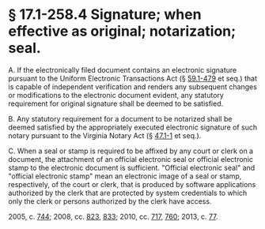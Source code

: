 # § 17.1-258.4 Signature; when effective as original; notarization; seal.

<p>A. If the electronically filed document contains an electronic signature pursuant to the Uniform Electronic Transactions Act (§ <a href='http://law.lis.virginia.gov/vacode/59.1-479/'>59.1-479</a> et seq.) that is capable of independent verification and renders any subsequent changes or modifications to the electronic document evident, any statutory requirement for original signature shall be deemed to be satisfied.</p><p>B. Any statutory requirement for a document to be notarized shall be deemed satisfied by the appropriately executed electronic signature of such notary pursuant to the Virginia Notary Act (§ <a href='http://law.lis.virginia.gov/vacode/47.1-1/'>47.1-1</a> et seq.).</p><p>C. When a seal or stamp is required to be affixed by any court or clerk on a document, the attachment of an official electronic seal or official electronic stamp to the electronic document is sufficient. "Official electronic seal" and "official electronic stamp" mean an electronic image of a seal or stamp, respectively, of the court or clerk, that is produced by software applications authorized by the clerk that are protected by system credentials to which only the clerk or persons authorized by the clerk have access.</p><p>2005, c. <a href='http://lis.virginia.gov/cgi-bin/legp604.exe?051+ful+CHAP0744'>744</a>; 2008, cc. <a href='http://lis.virginia.gov/cgi-bin/legp604.exe?081+ful+CHAP0823'>823</a>, <a href='http://lis.virginia.gov/cgi-bin/legp604.exe?081+ful+CHAP0833'>833</a>; 2010, cc. <a href='http://lis.virginia.gov/cgi-bin/legp604.exe?101+ful+CHAP0717'>717</a>, <a href='http://lis.virginia.gov/cgi-bin/legp604.exe?101+ful+CHAP0760'>760</a>; 2013, c. <a href='http://lis.virginia.gov/cgi-bin/legp604.exe?131+ful+CHAP0077'>77</a>.</p>